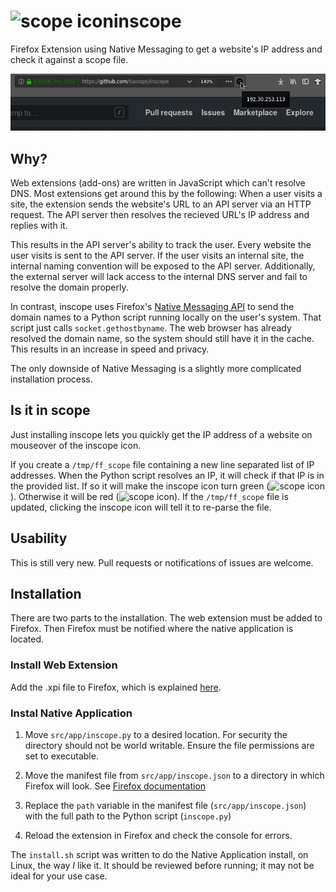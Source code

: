 # ![scope icon](./src/extension/icons/scope.svg)inscope
Firefox Extension using Native Messaging to get a website's IP address and check
it against a scope file.

![Example Image](./images/ss_black.png)

## Why?
Web extensions (add-ons) are written in JavaScript which can't resolve DNS.
Most extensions get around this by the following: When a user visits a site,
the extension sends the website's URL to an API server via an HTTP request. The
API server then resolves the recieved URL's IP address and replies with it.

This results in the API server's ability to track the user. Every website the
user visits is sent to the API server. If the user visits an internal site, the
internal naming convention will be exposed to the API server. Additionally, the
external server will lack access to the internal DNS server and fail to resolve
the domain properly.

In contrast, inscope uses Firefox's [Native Messaging
API](https://developer.mozilla.org/en-US/docs/Mozilla/Add-ons/WebExtensions/Native_messaging)
to send the domain names to a Python script running locally on the user's
system. That script just calls `socket.gethostbyname`. The web browser has
already resolved the domain name, so the system should still have it in the
cache. This results in an increase in speed and privacy.

The only downside of Native Messaging is a slightly more complicated
installation process.

## Is it in scope
Just installing inscope lets you quickly get the IP address of a website on
mouseover of the inscope icon.

If you create a `/tmp/ff_scope` file containing a new line separated list of IP
addresses. When the Python script resolves an IP, it will check if that IP is
in the provided list. If so it will make the inscope icon turn green (![scope
icon](./src/extension/icons/green.svg)). Otherwise it will be red (![scope
icon](./src/extension/icons/red.svg)). If the `/tmp/ff_scope` file is updated,
clicking the inscope icon will tell it to re-parse the file.


## Usability
This is still very new. Pull requests or notifications of issues are welcome.

## Installation
There are two parts to the installation. The web extension must be added to
Firefox. Then Firefox must be notified where the native application is located.

### Install Web Extension
Add the .xpi file to Firefox, which is explained
[here](https://developer.mozilla.org/en-US/docs/Mozilla/Add-ons/WebExtensions/Distribution_options/Sideloading_add-ons#Using_Install_Add-on_From_File).

### Instal Native Application

1. Move `src/app/inscope.py` to a desired location. For security the directory
should not be world writable. Ensure the file permissions are set to
executable.

2. Move the manifest file from `src/app/inscope.json` to a directory in which
Firefox will look. See [Firefox documentation](https://developer.mozilla.org/en-US/docs/Mozilla/Add-ons/WebExtensions/Native_manifests#Manifest_location)

4. Replace the `path` variable in the manifest file (`src/app/inscope.json`)
with the full path to the Python script (`inscope.py`)

5. Reload the extension in Firefox and check the console for errors.

The `install.sh` script was written to do the Native Application install, on
Linux, the way *I* like it. It should be reviewed before running; it may not be
ideal for your use case.
